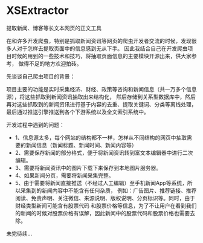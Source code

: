 # XSExtractor
提取新闻、博客等长文本网页的正文工具

  在和许多开发爬虫，特别是抓取新闻资讯等网页的爬虫开发者交流的时候，发现很多人对于怎样去提取页面中的信息感到无从下手。
因此我结合自己在开发爬虫项目时候的用到的一些技术和技巧，将抽取页面信息的主要模块开源出来，供大家参考，
做得不足的地方欢迎拍砖。

先谈谈自己爬虫项目的背景：
 
  项目主要的功能是实时采集经济、财经、政策等咨询和新闻信息（共一万多个信息源），将这些抓取到新闻资讯抽取出来结构化，
然后存储到关系型数据库中，然后再对这些抓取到的新闻资讯进行基于内容的去重、提取关键词、分类等离线处理，最后通过推送引擎推送到各个下游系统以及全文索引系统中。

开发过程中遇到的问题：
>
-  1、信息源太多，每个网站的结构都不一样，怎样从不同结构的网页中抽取需要的新闻信息（新闻标题、新闻时间、新闻内容等）
-  2、需要保存新闻的部分格式，便于将新闻资讯转到富文本编辑器中进行二次编辑。
-  3、需要将新闻资讯中的图片下载下来保存到本地图片服务器。
-  4、如果新闻分页，需要将新闻采集完整。
-  5、由于需要将新闻直接推送（不经过人工编辑）至手机新闻App等系统，所以采集到的新闻内容中不能含有任何杂质，
例如：广告图片、推荐链接、推荐阅读、免责声明、关注微信、来源说明、版权说明、分页标识等。同时，由于财经类型新闻可能含有股票代码
和股票价格等信息，为了不让用户在看到我们的新闻的时候对股票价格有误解，因此新闻中的股票代码和股票价格也需要去除。








未完待续...

